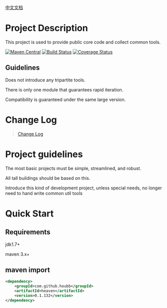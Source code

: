 [中文文档](README_ZH.md)

# Project Description

This project is used to provide public core code and collect common tools.

[![Maven Central](https://maven-badges.herokuapp.com/maven-central/com.github.houbb/heaven/badge.svg)](http://mvnrepository.com/artifact/com.github.houbb/heaven)
[![Build Status](https://www.travis-ci.org/houbb/heaven.svg?branch=master)](https://www.travis-ci.org/houbb/heaven?branch=master)
[![Coverage Status](https://coveralls.io/repos/github/houbb/heaven/badge.svg?branch=master)](https://coveralls.io/github/houbb/heaven?branch=master)

## Guidelines

Does not introduce any tripartite tools.

There is only one module that guarantees rapid iteration.

Compatibility is guaranteed under the same large version.

# Change Log

> [Change Log](doc/CHANGELOG.md)

# Project guidelines

The most basic projects must be simple, streamlined, and robust.

All tall buildings should be based on this.

Introduce this kind of development project, unless special needs, no longer need to hand write common util tools

# Quick Start

## Requirements

jdk1.7+

maven 3.x+

## maven import

```xml
<dependency>
    <groupId>com.github.houbb</groupId>
    <artifactId>heaven</artifactId>
    <version>0.1.132</version>
</dependency>
```